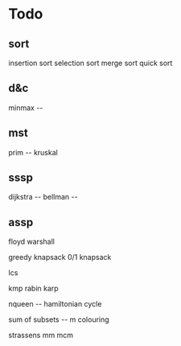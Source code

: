 # Todo

## sort
insertion sort
selection sort
merge sort
quick sort

## d&c
minmax --

## mst
prim --
kruskal

## sssp
dijkstra --
bellman --

## assp
floyd warshall

greedy knapsack
0/1 knapsack

lcs

kmp
rabin karp

nqueen --
hamiltonian cycle

sum of subsets --
m colouring

strassens mm
mcm


